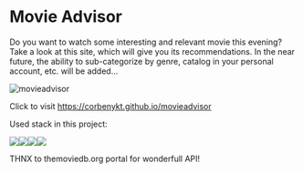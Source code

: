 
# Movie Advisor

Do you want to watch some interesting and relevant movie this evening?
Take a look at this site, which will give you its recommendations. In the near future, the ability to sub-categorize by genre, catalog in your personal account, etc. will be added...


![movieadvisor](https://corbenykt.github.io/movieadvisor/Logo.png)

Click to visit https://corbenykt.github.io/movieadvisor

Used stack in this project:

<img src='https://img.shields.io/badge/react-black?logo=react' /><img src='https://img.shields.io/badge/javascript-yellow?logo=javascript' /><img src='https://img.shields.io/badge/TailwindCSS-06B6D4?logo=tailwindcss' /><img src='https://img.shields.io/badge/TMDB-01B4E4?logo=themoviedatabase' />

THNX to themoviedb.org portal for wonderfull API!
